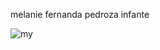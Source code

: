 melanie fernanda pedroza infante










![my](https://github.com/user-attachments/assets/00bb44d7-2b80-4e9e-a066-6b384385dc42)

